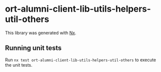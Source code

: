 # ort-alumni-client-lib-utils-helpers-util-others

This library was generated with [Nx](https://nx.dev).

## Running unit tests

Run `nx test ort-alumni-client-lib-utils-helpers-util-others` to execute the unit tests.
